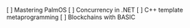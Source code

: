 [ ] Mastering PalmOS
[ ] Concurrency in .NET
[ ] C++ template metaprogramming
[ ] Blockchains with BASIC

